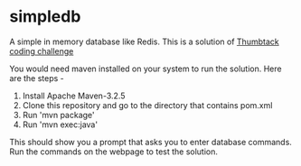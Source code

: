 # simpledb
A simple in memory database like Redis. This is a solution of [Thumbtack coding challenge](https://www.thumbtack.com/challenges/simple-database)

You would need maven installed on your system to run the solution. Here are the steps -

1. Install Apache Maven-3.2.5
2. Clone this repository and go to the directory that contains pom.xml
3. Run 'mvn package'
4. Run 'mvn exec:java'

This should show you a prompt that asks you to enter database commands. Run the commands on the webpage to test the solution.
